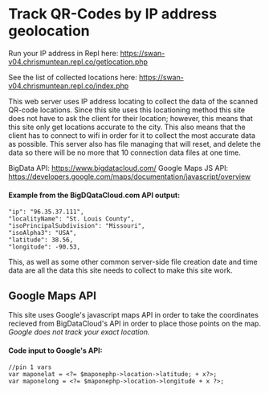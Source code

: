 # Track QR-Codes by IP address geolocation

Run your IP address in Repl here: https://swan-v04.chrismuntean.repl.co/getlocation.php

See the list of collected locations here: https://swan-v04.chrismuntean.repl.co/index.php

This web server uses IP address locating to collect the data of the scanned QR-code locations. Since this site uses this locationing method this site does not have to ask the client for their location; however, this means that this site only get locations accurate to the city. This also means that the client has to connect to wifi in order for it to collect the most accurate data as possible. This server also has file managing that will reset, and delete the data so there will be no more that 10 connection data files at one time.

BigData API: https://www.bigdatacloud.com/
Google Maps JS API: https://developers.google.com/maps/documentation/javascript/overview

#### Example from the BigDQataCloud.com API output:
```
"ip": "96.35.37.111",
"localityName": "St. Louis County",
"isoPrincipalSubdivision": "Missouri",
"isoAlpha3": "USA",
"latitude": 38.56,
"longitude": -90.53,
```
This, as well as some other common server-side file creation date and time data are all the data this site needs to collect to make this site work.
## Google Maps API
This site uses Google's javascript maps API in order to take the coordinates recieved from BigDataCloud's API in order to place those points on the map. *Google does not track your exact location.*

#### Code input to Google's API:
```
//pin 1 vars
var maponelat = <?= $maponephp->location->latitude; + x?>;
var maponelong = <?= $maponephp->location->longitude + x ?>;
```
